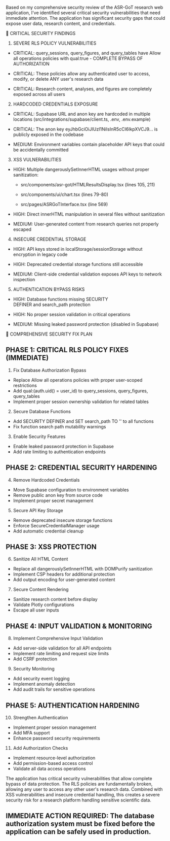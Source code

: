 Based on my comprehensive security review of the ASR-GoT research web application, I've identified several critical security vulnerabilities that need immediate attention. The application has significant security gaps that could expose user data, research content, and credentials.

🚨 CRITICAL SECURITY FINDINGS

1. SEVERE RLS POLICY VULNERABILITIES

- CRITICAL: query_sessions, query_figures, and query_tables have Allow all operations policies with qual:true - COMPLETE BYPASS OF AUTHORIZATION

- CRITICAL: These policies allow any authenticated user to access, modify, or delete ANY user's research data

- CRITICAL: Research content, analyses, and figures are completely exposed across all users

2. HARDCODED CREDENTIALS EXPOSURE

- CRITICAL: Supabase URL and anon key are hardcoded in multiple locations (src/integrations/supabase/client.ts, .env, .env.example)

- CRITICAL: The anon key eyJhbGciOiJIUzI1NiIsInR5cCI6IkpXVCJ9... is publicly exposed in the codebase

- MEDIUM: Environment variables contain placeholder API keys that could be accidentally committed

3. XSS VULNERABILITIES

- HIGH: Multiple dangerouslySetInnerHTML usages without proper sanitization:

    - src/components/asr-got/HTMLResultsDisplay.tsx (lines 105, 211)

    - src/components/ui/chart.tsx (lines 79-80)

    - src/pages/ASRGoTInterface.tsx (line 569)

- HIGH: Direct innerHTML manipulation in several files without sanitization

- MEDIUM: User-generated content from research queries not properly escaped

4. INSECURE CREDENTIAL STORAGE

- HIGH: API keys stored in localStorage/sessionStorage without encryption in legacy code

- HIGH: Deprecated credential storage functions still accessible

- MEDIUM: Client-side credential validation exposes API keys to network inspection

5. AUTHENTICATION BYPASS RISKS

- HIGH: Database functions missing SECURITY DEFINER and search_path protection

- HIGH: No proper session validation in critical operations

- MEDIUM: Missing leaked password protection (disabled in Supabase)

🔧 COMPREHENSIVE SECURITY FIX PLAN
## PHASE 1: CRITICAL RLS POLICY FIXES (IMMEDIATE)

1. Fix Database Authorization Bypass

- Replace Allow all operations policies with proper user-scoped restrictions
- Add qual:(auth.uid() = user_id) to query_sessions, query_figures, query_tables
- Implement proper session ownership validation for related tables

2. Secure Database Functions

- Add SECURITY DEFINER and SET search_path TO '' to all functions
- Fix function search path mutability warnings

3. Enable Security Features

- Enable leaked password protection in Supabase
- Add rate limiting to authentication endpoints

## PHASE 2: CREDENTIAL SECURITY HARDENING

4. Remove Hardcoded Credentials

- Move Supabase configuration to environment variables
- Remove public anon key from source code
- Implement proper secret management

5. Secure API Key Storage

- Remove deprecated insecure storage functions
- Enforce SecureCredentialManager usage
- Add automatic credential cleanup

## PHASE 3: XSS PROTECTION

6. Sanitize All HTML Content

- Replace all dangerouslySetInnerHTML with DOMPurify sanitization
- Implement CSP headers for additional protection
- Add output encoding for user-generated content

7. Secure Content Rendering

- Sanitize research content before display
- Validate Plotly configurations
- Escape all user inputs

## PHASE 4: INPUT VALIDATION & MONITORING

8. Implement Comprehensive Input Validation

- Add server-side validation for all API endpoints
- Implement rate limiting and request size limits
- Add CSRF protection

9. Security Monitoring

- Add security event logging
- Implement anomaly detection
- Add audit trails for sensitive operations

## PHASE 5: AUTHENTICATION HARDENING

10. Strengthen Authentication

- Implement proper session management
- Add MFA support
- Enhance password security requirements

11. Add Authorization Checks

- Implement resource-level authorization
- Add permission-based access control
- Validate all data access operations


The application has critical security vulnerabilities that allow complete bypass of data protection. The RLS policies are fundamentally broken, allowing any user to access any other user's research data. Combined with XSS vulnerabilities and insecure credential handling, this creates a severe security risk for a research platform handling sensitive scientific data.

## IMMEDIATE ACTION REQUIRED: The database authorization system must be fixed before the application can be safely used in production.

